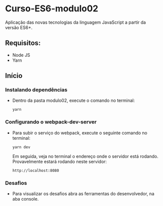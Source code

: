
# Curso-ES6-modulo02
Aplicação das novas tecnologias da linguagem JavaScript a partir da versão ES6+.


## Requisitos:

<ul>
  <li>Node JS</li>
  <li>Yarn</li>
</ul>

## Início

### Instalando dependências
<ul>
  <li>Dentro da pasta modulo02, execute o comando no terminal:</li>
  
```
yarn
```
</ul>

### Configurando o webpack-dev-server

<ul>
  <li>Para subir o serviço do webpack, execute o seguinte comando no terminal:
  
```
yarn dev
```
  Em seguida, veja no terminal o endereço onde o servidor está rodando. Provavelmente estará rodando neste servidor: </li>
  
```
http://localhost:8080
```
</ul>

### Desafios
<ul>
  <li>Para visualizar os desafios abra as ferramentas do desenvolvedor, na aba console.</li>
</ul>


